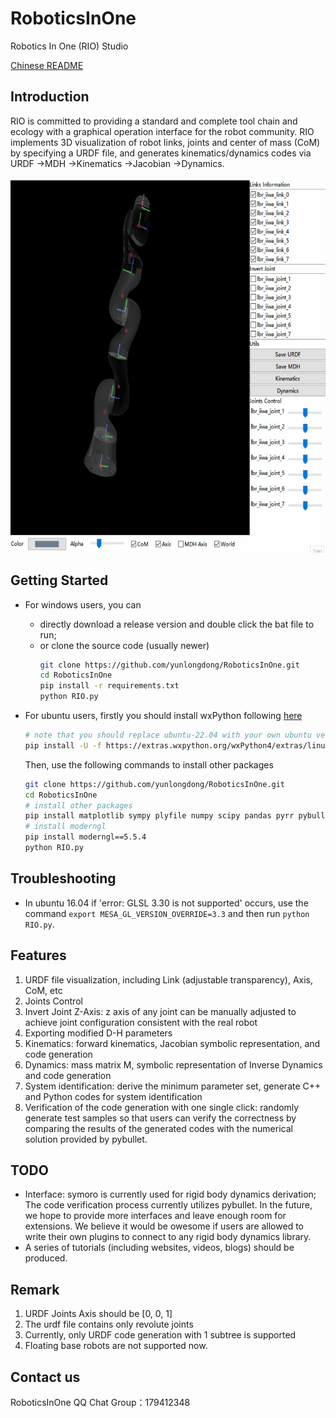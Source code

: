 # RoboticsInOne
Robotics In One (RIO) Studio

[Chinese README](./README_CH.md)
## Introduction
RIO is committed to providing a standard and complete tool chain and ecology with a graphical operation interface for the robot community. RIO implements 3D visualization of robot links, joints and center of mass (CoM) by specifying a URDF file, and generates kinematics/dynamics codes via URDF ->MDH ->Kinematics ->Jacobian ->Dynamics.
<p align="center">
    <img src="./docs/res/RIO_instruction.gif" height="600">
</p>

## Getting Started
* For windows users, you can 
  * directly download a release version and double click the bat file to run;
  * or clone the source code (usually newer)
    ```bash
    git clone https://github.com/yunlongdong/RoboticsInOne.git
    cd RoboticsInOne
    pip install -r requirements.txt
    python RIO.py
    ```

* For ubuntu users, firstly you should install wxPython following [here](https://wxpython.org/pages/downloads/index.html)
    ```bash
    # note that you should replace ubuntu-22.04 with your own ubuntu version
    pip install -U -f https://extras.wxpython.org/wxPython4/extras/linux/gtk3/ubuntu-22.04 wxPython
    ```

    Then, use the following commands to install other packages
    ```bash
    git clone https://github.com/yunlongdong/RoboticsInOne.git
    cd RoboticsInOne
    # install other packages
    pip install matplotlib sympy plyfile numpy scipy pandas pyrr pybullet anytree
    # install moderngl
    pip install moderngl==5.5.4
    python RIO.py
    ```
## Troubleshooting
* In ubuntu 16.04 if 'error: GLSL 3.30 is not supported' occurs, use the command `export MESA_GL_VERSION_OVERRIDE=3.3` and then run `python RIO.py`.
## Features
1. URDF file visualization, including Link (adjustable transparency), Axis, CoM, etc
2. Joints Control
3. Invert Joint Z-Axis: z axis of any joint can be manually adjusted to achieve joint configuration consistent with the real robot
4. Exporting modified D-H parameters
5. Kinematics: forward kinematics, Jacobian symbolic representation, and code generation
6. Dynamics: mass matrix M, symbolic representation of Inverse Dynamics and code generation
7. System identification: derive the minimum parameter set, generate C++ and Python codes for system identification
8. Verification of the code generation with one single click: randomly generate test samples so that users can verify the correctness by comparing the results of the generated codes with the numerical solution provided by pybullet.
## TODO
* Interface: symoro is currently used for rigid body dynamics derivation; The code verification process currently utilizes pybullet. In the future, we hope to provide more interfaces and leave enough room for extensions. We believe it would be owesome if users are allowed to write their own plugins to connect to any rigid body dynamics library.
* A series of tutorials (including websites, videos, blogs) should be produced.

## Remark
1. URDF Joints Axis should be [0, 0, 1]
2. The urdf file contains only revolute joints
3. Currently, only URDF code generation with 1 subtree is supported
4. Floating base robots are not supported now.

## Contact us
RoboticsInOne QQ Chat Group：179412348
